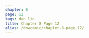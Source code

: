 ```yaml
---
chapter: 8
page: 12
tags: dan lin
title: Chapter 8 Page 12
alias: /dnwcomic/chapter-8-page-12/
---
```

